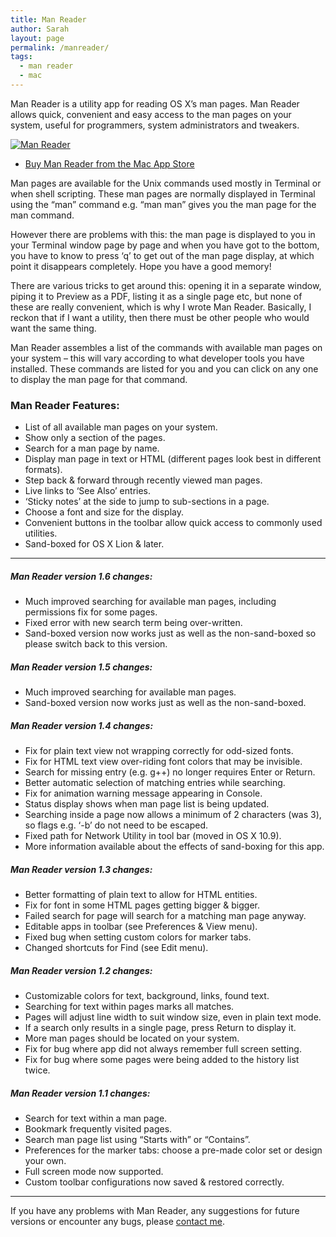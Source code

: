 ```yaml
---
title: Man Reader
author: Sarah
layout: page
permalink: /manreader/
tags:
  - man reader
  - mac
---
```

Man Reader is a utility app for reading OS X&#8217;s man pages. Man Reader allows quick, convenient and easy access to the man pages on your system, useful for programmers, system administrators and tweakers.

[![][1]][2]

  * [Buy Man Reader from the Mac App Store][3]

Man pages are available for the Unix commands used mostly in Terminal or when shell scripting. These man pages are normally displayed in Terminal using the &#8220;man&#8221; command e.g. &#8220;man man&#8221; gives you the man page for the man command.

However there are problems with this: the man page is displayed to you in your Terminal window page by page and when you have got to the bottom, you have to know to press &#8216;q&#8217; to get out of the man page display, at which point it disappears completely. Hope you have a good memory!

There are various tricks to get around this: opening it in a separate window, piping it to Preview as a PDF, listing it as a single page etc, but none of these are really convenient, which is why I wrote Man Reader. Basically, I reckon that if I want a utility, then there must be other people who would want the same thing.

Man Reader assembles a list of the commands with available man pages on your system &#8211; this will vary according to what developer tools you have installed. These commands are listed for you and you can click on any one to display the man page for that command.

### Man Reader Features:

  * List of all available man pages on your system.
  * Show only a section of the pages.
  * Search for a man page by name.
  * Display man page in text or HTML (different pages look best in different formats).
  * Step back & forward through recently viewed man pages.
  * Live links to &#8216;See Also&#8217; entries.
  * &#8216;Sticky notes&#8217; at the side to jump to sub-sections in a page.
  * Choose a font and size for the display.
  * Convenient buttons in the toolbar allow quick access to commonly used utilities.
  * Sand-boxed for OS X Lion & later.

---

##### Man Reader version 1.6 changes:
  * Much improved searching for available man pages, including permissions fix for some pages.
  * Fixed error with new search term being over-written.
  * Sand-boxed version now works just as well as the non-sand-boxed so please switch back to this version.

##### Man Reader version 1.5 changes:
  * Much improved searching for available man pages.
  * Sand-boxed version now works just as well as the non-sand-boxed.
  
##### Man Reader version 1.4 changes:

  * Fix for plain text view not wrapping correctly for odd-sized fonts.
  * Fix for HTML text view over-riding font colors that may be invisible.
  * Search for missing entry (e.g. g++) no longer requires Enter or Return.
  * Better automatic selection of matching entries while searching.
  * Fix for animation warning message appearing in Console.
  * Status display shows when man page list is being updated.
  * Searching inside a page now allows a minimum of 2 characters (was 3), so flags e.g. &#8216;-b&#8217; do not need to be escaped.
  * Fixed path for Network Utility in tool bar (moved in OS X 10.9).
  * More information available about the effects of sand-boxing for this app.

##### Man Reader version 1.3 changes:

  * Better formatting of plain text to allow for HTML entities.
  * Fix for font in some HTML pages getting bigger & bigger.
  * Failed search for page will search for a matching man page anyway.
  * Editable apps in toolbar (see Preferences & View menu).
  * Fixed bug when setting custom colors for marker tabs.
  * Changed shortcuts for Find (see Edit menu).

##### Man Reader version 1.2 changes:

  * Customizable colors for text, background, links, found text.
  * Searching for text within pages marks all matches.
  * Pages will adjust line width to suit window size, even in plain text mode.
  * If a search only results in a single page, press Return to display it.
  * More man pages should be located on your system.
  * Fix for bug where app did not always remember full screen setting.
  * Fix for bug where some pages were being added to the history list twice.

##### Man Reader version 1.1 changes:

  * Search for text within a man page.
  * Bookmark frequently visited pages.
  * Search man page list using &#8220;Starts with&#8221; or &#8220;Contains&#8221;.
  * Preferences for the marker tabs: choose a pre-made color set or design your own.
  * Full screen mode now supported.
  * Custom toolbar configurations now saved & restored correctly.

---

If you have any problems with Man Reader, any suggestions for future versions or encounter any bugs, please [contact me][8].

 [1]: /images/MR_Start_small.png "Man Reader"
 [2]: /images/MR_Start.png
 [3]: http://itunes.apple.com/app/man-reader/id522583774?mt=12
 [4]: /manreader-paddle/ManReader.zip
 [5]: https://pay.paddle.com/checkout/490552
 [6]: /manreader-sandbox/
 [7]: /man-reader-no-sb/
 [8]: mailto:sarah@troz.net?subject=Man%20Reader